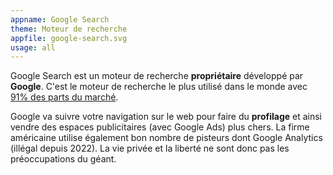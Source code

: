 ```yaml
---
appname: Google Search
theme: Moteur de recherche
appfile: google-search.svg
usage: all
---
```


Google Search est un moteur de recherche **propriétaire** développé par **Google**. C'est le moteur de recherche le plus utilisé dans le monde avec [91% des parts du marché](https://gs.statcounter.com/search-engine-market-share).

Google va suivre votre navigation sur le web pour faire du **profilage** et ainsi vendre des espaces publicitaires (avec Google Ads) plus chers. La firme américaine utilise également bon nombre de pisteurs dont Google Analytics (illégal depuis 2022). La vie privée et la liberté ne sont donc pas les préoccupations du géant.
